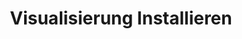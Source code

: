 ---
layout: video_article
lang: de
title:  Visualisierung Installieren
description: Laden einer Visualisierung vom Peakboard-Designer auf eine Peakboard-Box
youtube_id: lQeVf3EiyUI
weight: 1900
ref: vid-1900
---
